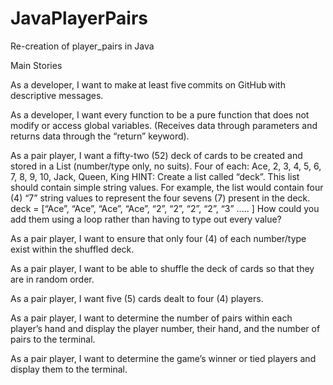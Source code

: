 # JavaPlayerPairs
Re-creation of player_pairs in Java


Main Stories

As a developer, I want to make at least five commits on GitHub with descriptive messages.

As a developer, I want every function to be a pure function that does not modify or access global variables. (Receives data through parameters and returns data through the “return” keyword).

As a pair player, I want a fifty-two (52) deck of cards to be created and stored in a List (number/type only, no suits). Four of each: Ace, 2, 3, 4, 5, 6, 7, 8, 9, 10, Jack, Queen, King HINT: Create a list called “deck”. This list should contain simple string values. For example, the list would contain four (4) “7” string values to represent the four sevens (7) present in the deck. deck = [“Ace”, “Ace”, “Ace”, “Ace”, “2”, “2”, “2”, “2”, “3” ..... ] How could you add them using a loop rather than having to type out every value?

As a pair player, I want to ensure that only four (4) of each number/type exist within the shuffled deck.

As a pair player, I want to be able to shuffle the deck of cards so that they are in random order.

As a pair player, I want five (5) cards dealt to four (4) players.

As a pair player, I want to determine the number of pairs within each player’s hand and display the player number, their hand, and the number of pairs to the terminal.

As a pair player, I want to determine the game’s winner or tied players and display them to the terminal.